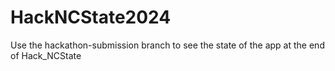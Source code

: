 # HackNCState2024

Use the hackathon-submission branch to see the state of the app at the end of Hack_NCState
